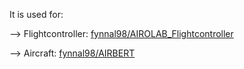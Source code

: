 It is used for:

--> Flightcontroller: [fynnal98/AIROLAB_Flightcontroller](https://github.com/fynnal98/AIROLAB_Flightcontroller)

--> Aircraft: [fynnal98/AIRBERT](https://github.com/fynnal98/AIRBERT)
